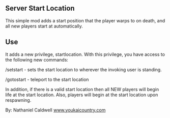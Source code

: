 Server Start Location
--------------

This simple mod adds a start position that the player warps to on death,
and all new players start at automatically.

Use
---

It adds a new privilege, startlocation. With this privilege, you have access 
to the following new commands:

/setstart - sets the start location to wherever the invoking user is standing.

/gotostart - teleport to the start location

In addition, if there is a valid start location then all NEW players will 
begin life at the start location.
Also, players will begin at the start location upon respawning.

By: Nathaniel Caldwell
www.youkaicountry.com

